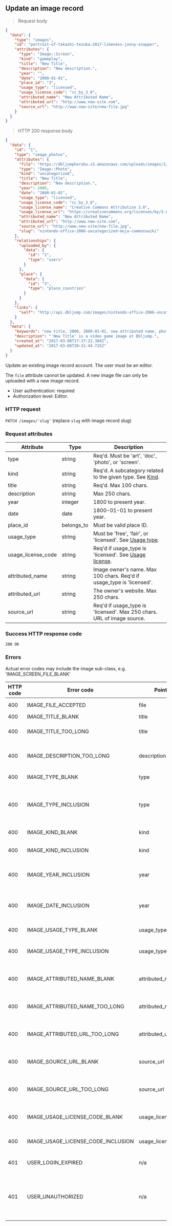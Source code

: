 ## Update an image record

> Request body

```JSON
{
  "data": {
    "type": "images",
    "id": "portrait-of-takashi-tezuka-2017-likeness-jonny-snapper",
    "attributes": {
      "type": "Image::Screen",
      "kind": "gameplay",
      "title": "New Title",
      "description": "New description.",
      "year": "",
      "date": "2000-01-01",
      "place_id": "3",
      "usage_type": "licensed",
      "usage_license_code": "cc_by_3_0",
      "attributed_name": "New Attributed Name",
      "attributed_url": "http://www.new-site.com",
      "source_url": "http://www.new-site/new-file.jpg"
    }
  }
}
```

> HTTP 200 response body

```JSON
{
  "data": {
    "id": "1",
    "type": "image_photos",
    "attributes": {
      "file": "https://dbljumpheroku.s3.amazonaws.com/uploads/images/1/nintendo-hq-kyoto-2006.jpg",
      "type": "Image::Photo",
      "kind": "uncategorized",
      "title": "New Title",
      "description": "New description.",
      "year": 2000,
      "date": "2000-01-01",
      "usage_type": "licensed",
      "usage_license_code": "cc_by_3_0",
      "usage_license_name": "Creative Commons Attribution 3.0",
      "usage_license_url": "https://creativecommons.org/licenses/by/3.0/",
      "attributed_name": "New Attributed Name",
      "attributed_url": "http://www.new-site.com",
      "source_url": "http://www.new-site/new-file.jpg",
      "slug": "nintendo-office-2006-uncategorized-moja-commonswiki"
    },
    "relationships": {
      "uploaded_by": {
        "data": {
          "id": "1",
          "type": "users"
        }
      },
      "place": {
        "data": {
          "id": "3",
          "type": "place_countries"
        }
      }
    },
    "links": {
      "self": "http://api.dbljump.com/images/nintendo-office-2006-uncategorized-moja-commonswiki"
    }
  },
  "meta": {
    "keywords": "new title, 2000, 2000-01-01, new attributed name, photo, false, image, picture, media, dbljump, video games, pc games, gaming",
    "description": "'New Title' is a video game image at Dbljump.",
    "created_at": "2017-03-08T17:37:22.384Z",
    "updated_at": "2017-03-08T20:31:44.725Z"
  }
}
```

Update an existing image record account. The user must be an editor.

The `file` attribute cannot be updated. A new image file can only be uploaded with a new image record.

* User authentication: required
* Authorization level: Editor.

### HTTP request

`PATCH /images/'slug'` (replace `slug` with image record slug)

### Request attributes

Attribute | Type | Description
--------- | ---- | -----------
type | string | Req'd. Must be 'art', 'doc', 'photo', or 'screen'.
kind | string | Req'd. A subcategory related to the given type. See [Kind](#image_kind).
title | string | Req'd. Max 100 chars.
description | string | Max 250 chars.
year | integer | 1800 to present year.
date | date | 1800-01-01 to present year.
place_id | belongs_to | Must be valid place ID.
usage_type | string | Must be 'free', 'fair', or 'licensed'. See [Usage type](#image_usage_type).
usage_license_code | string | Req'd if usage_type is 'licensed'. See [Usage license](#image_usage_license).
attributed_name | string | Image owner's name. Max 100 chars. Req'd if usage_type is 'licensed'.
attributed_url | string | The owner's website. Max 250 chars.
source_url | string | Req'd if usage_type is 'licensed'. Max 250 chars. URL of image source.

### Success HTTP response code

`200 OK`

### Errors

<aside class="notice">Actual error codes may include the image sub-class, e.g. 'IMAGE_SCREEN_FILE_BLANK'</aside>

HTTP code | Error code | Pointer | Title
--------- | ---------- | ------- | -----
400 | IMAGE_FILE_ACCEPTED | file | File cannot be updated.
400 | IMAGE_TITLE_BLANK | title | Title is required.
400 | IMAGE_TITLE_TOO_LONG | title | Title cannot be more than 100 characters.
400 | IMAGE_DESCRIPTION_TOO_LONG | description | Description cannot be more than 250 characters.
400 | IMAGE_TYPE_BLANK | type | Type is required.
400 | IMAGE_TYPE_INCLUSION | type | Type must be 'Image::Art', 'Image::Doc', 'Image::Photo' or 'Image::Screen'.
400 | IMAGE_KIND_BLANK | kind | Kind is required.
400 | IMAGE_KIND_INCLUSION | kind | Kind must be a valid value for this image type.
400 | IMAGE_YEAR_INCLUSION | year | Year must be between 1800 and the present year.
400 | IMAGE_DATE_INCLUSION | year | Date must be between 1 January 1800 and the present date.
400 | IMAGE_USAGE_TYPE_BLANK | usage_type | Usage type is required.
400 | IMAGE_USAGE_TYPE_INCLUSION | usage_type | Usage type must be 'free', 'fair', or 'licensed'.
400 | IMAGE_ATTRIBUTED_NAME_BLANK | attributed_name | Attributed name is required if usage type is 'licensed'.
400 | IMAGE_ATTRIBUTED_NAME_TOO_LONG | attributed_name | Attributed name cannot be more than 100 characters.
400 | IMAGE_ATTRIBUTED_URL_TOO_LONG | attributed_url | Attributed URL cannot be more than 250 characters.
400 | IMAGE_SOURCE_URL_BLANK | source_url | Source url is required if usage type is 'licensed'.
400 | IMAGE_SOURCE_URL_TOO_LONG | source_url | Source url cannot be more than 250 characters.
400 | IMAGE_USAGE_LICENSE_CODE_BLANK | usage_license_code | Usage license code is required if usage type is 'licensed'.
400 | IMAGE_USAGE_LICENSE_CODE_INCLUSION | usage_license_code | Usage license code must be valid.
401 | USER_LOGIN_EXPIRED | n/a | The JWT in the header has expired.
401 | USER_UNAUTHORIZED | n/a | The user doesn't have the right permissions, or there's an authentication problem.
